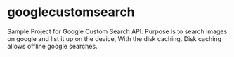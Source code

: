 # googlecustomsearch
Sample Project for Google Custom Search API. Purpose is to search images on google and list it up on the device, 
With the disk caching. Disk caching allows offline google searches.
